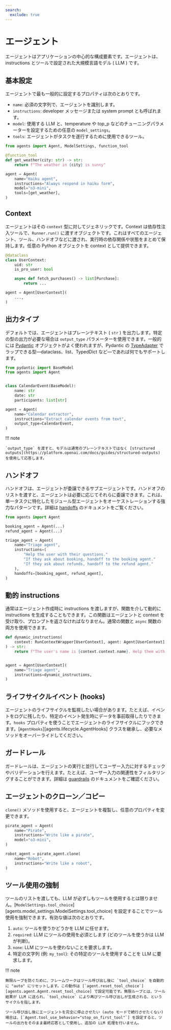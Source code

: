 ```yaml
---
search:
  exclude: true
---
```

# エージェント

エージェントはアプリケーションの中心的な構成要素です。エージェントは、instructions とツールで設定された大規模言語モデル ( LLM ) です。

## 基本設定

エージェントで最も一般的に設定するプロパティは次のとおりです。

-   `name`: 必須の文字列で、エージェントを識別します。  
-   `instructions`: developer メッセージまたは system prompt とも呼ばれます。  
-   `model`: 使用する LLM と、temperature や top_p などのチューニングパラメーターを設定するための任意の `model_settings`。  
-   `tools`: エージェントがタスクを遂行するために使用できるツール。  

```python
from agents import Agent, ModelSettings, function_tool

@function_tool
def get_weather(city: str) -> str:
    return f"The weather in {city} is sunny"

agent = Agent(
    name="Haiku agent",
    instructions="Always respond in haiku form",
    model="o3-mini",
    tools=[get_weather],
)
```

## Context

エージェントはその `context` 型に対してジェネリックです。Context は依存性注入ツールで、`Runner.run()` に渡すオブジェクトです。これはすべてのエージェント、ツール、ハンドオフなどに渡され、実行時の依存関係や状態をまとめて保持します。任意の Python オブジェクトを context として提供できます。

```python
@dataclass
class UserContext:
    uid: str
    is_pro_user: bool

    async def fetch_purchases() -> list[Purchase]:
        return ...

agent = Agent[UserContext](
    ...,
)
```

## 出力タイプ

デフォルトでは、エージェントはプレーンテキスト ( `str` ) を出力します。特定の型の出力が必要な場合は `output_type` パラメーターを使用できます。一般的には [Pydantic](https://docs.pydantic.dev/) オブジェクトがよく使われますが、Pydantic の [TypeAdapter](https://docs.pydantic.dev/latest/api/type_adapter/) でラップできる型—dataclass、list、TypedDict など—であれば何でもサポートします。

```python
from pydantic import BaseModel
from agents import Agent


class CalendarEvent(BaseModel):
    name: str
    date: str
    participants: list[str]

agent = Agent(
    name="Calendar extractor",
    instructions="Extract calendar events from text",
    output_type=CalendarEvent,
)
```

!!! note

    `output_type` を渡すと、モデルは通常のプレーンテキストではなく [structured outputs](https://platform.openai.com/docs/guides/structured-outputs) を使用して応答します。

## ハンドオフ

ハンドオフは、エージェントが委譲できるサブエージェントです。ハンドオフのリストを渡すと、エージェントは必要に応じてそれらに委譲できます。これは、単一タスクに特化したモジュール型エージェントをオーケストレーションする強力なパターンです。詳細は [handoffs](handoffs.md) のドキュメントをご覧ください。

```python
from agents import Agent

booking_agent = Agent(...)
refund_agent = Agent(...)

triage_agent = Agent(
    name="Triage agent",
    instructions=(
        "Help the user with their questions."
        "If they ask about booking, handoff to the booking agent."
        "If they ask about refunds, handoff to the refund agent."
    ),
    handoffs=[booking_agent, refund_agent],
)
```

## 動的 instructions

通常はエージェント作成時に instructions を渡しますが、関数を介して動的に instructions を生成することもできます。この関数はエージェントと context を受け取り、プロンプトを返さなければなりません。通常の関数と `async` 関数の両方を使用できます。

```python
def dynamic_instructions(
    context: RunContextWrapper[UserContext], agent: Agent[UserContext]
) -> str:
    return f"The user's name is {context.context.name}. Help them with their questions."


agent = Agent[UserContext](
    name="Triage agent",
    instructions=dynamic_instructions,
)
```

## ライフサイクルイベント (hooks)

エージェントのライフサイクルを監視したい場合があります。たとえば、イベントをログに残したり、特定のイベント発生時にデータを事前取得したりできます。`hooks` プロパティを使うことでエージェントのライフサイクルにフックできます。[`AgentHooks`][agents.lifecycle.AgentHooks] クラスを継承し、必要なメソッドをオーバーライドしてください。

## ガードレール

ガードレールは、エージェントの実行と並行してユーザー入力に対するチェックやバリデーションを行えます。たとえば、ユーザー入力の関連性をフィルタリングすることができます。詳細は [guardrails](guardrails.md) のドキュメントをご確認ください。

## エージェントのクローン／コピー

`clone()` メソッドを使用すると、エージェントを複製し、任意のプロパティを変更できます。

```python
pirate_agent = Agent(
    name="Pirate",
    instructions="Write like a pirate",
    model="o3-mini",
)

robot_agent = pirate_agent.clone(
    name="Robot",
    instructions="Write like a robot",
)
```

## ツール使用の強制

ツールのリストを渡しても、LLM が必ずしもツールを使用するとは限りません。[`ModelSettings.tool_choice`][agents.model_settings.ModelSettings.tool_choice] を設定することでツール使用を強制できます。有効な値は次のとおりです。

1. `auto`: ツールを使うかどうかを LLM に任せます。  
2. `required`: LLM にツールの使用を必須とします (どのツールを使うかは LLM が判断)。  
3. `none`: LLM にツールを使わないことを要求します。  
4. 特定の文字列 (例: `my_tool`): その特定のツールを使用することを LLM に要求します。  

!!! note

    無限ループを防ぐために、フレームワークはツール呼び出し後に `tool_choice` を自動的に "auto" にリセットします。この動作は [`agent.reset_tool_choice`][agents.agent.Agent.reset_tool_choice] で設定可能です。無限ループとは、ツール結果が LLM に送られ、`tool_choice` により再びツール呼び出しが生成される、というサイクルを指します。

    ツール呼び出し後にエージェントを完全に停止させたい (auto モードで続行させたくない) 場合は、[`Agent.tool_use_behavior="stop_on_first_tool"`] を設定すると、ツールの出力をそのまま最終応答として使用し、追加の LLM 処理を行いません。